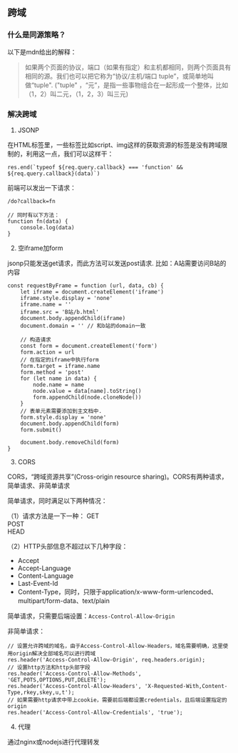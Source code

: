 ## 跨域  

### 什么是同源策略？  

以下是mdn给出的解释：

> 如果两个页面的协议，端口（如果有指定）和主机都相同，则两个页面具有相同的源。我们也可以把它称为“协议/主机/端口 tuple”，或简单地叫做“tuple". ("tuple" ，“元”，是指一些事物组合在一起形成一个整体，比如（1，2）叫二元，（1，2，3）叫三元)  

### 解决跨域  

1. JSONP  

在HTML标签里，一些标签比如script、img这样的获取资源的标签是没有跨域限制的，利用这一点，我们可以这样干： 
    
    res.end(`typeof ${req.query.callback} === 'function' && ${req.query.callback}(data)`) 

前端可以发出一下请求： 

    /do?callback=fn  

    // 同时有以下方法：
    function fn(data) {
        console.log(data)
    }

2. 空iframe加form 

jsonp只能发送get请求，而此方法可以发送post请求.
比如：A站需要访问B站的内容

    const requestByFrame = function (url, data, cb) {
        let iframe = document.createElement('iframe')
        iframe.style.display = 'none'
        iframe.name = ''
        iframe.src = 'B站/b.html'
        document.body.appendChild(iframe)
        document.domain = '' // 和b站的domain一致

        // 构造请求
        const form = document.createElement('form')
        form.action = url
        // 在指定的iframe中执行form
        form.target = iframe.name
        form.method = 'post'
        for (let name in data) {
            node.name = name
            node.value = data[name].toString()
            form.appendChild(node.cloneNode())
        }
        // 表单元素需要添加到主文档中.
        form.style.display = 'none'
        document.body.appendChild(form)
        form.submit()

        document.body.removeChild(form)
    }

3. CORS 

CORS，“跨域资源共享”(Cross-origin resource sharing)。CORS有两种请求，简单请求、非简单请求

简单请求，同时满足以下两种情况：

（1）请求方法是一下一种：
GET  
POST  
HEAD  

（2）HTTP头部信息不超过以下几种字段：
- Accept  
- Accept-Language  
- Content-Language  
- Last-Event-Id  
- Content-Type，同时，只限于application/x-www-form-urlencoded、multipart/form-data、text/plain  

简单请求，只需要后端设置：``Access-Control-Allow-Origin``  

非简单请求：

    // 设置允许跨域的域名，由于Access-Control-Allow-Headers，域名需要明确，这里使用origin解决全部域名可以进行跨域
    res.header('Access-Control-Allow-Origin', req.headers.origin);
    // 设置http方法和http头部字段
    res.header('Access-Control-Allow-Methods', 'GET,POTS,OPTIONS,PUT,DELETE');
    res.header('Access-Control-Allow-Headers', 'X-Requested-With,Content-Type,rkey,skey,u,t');
    // 如果需要http请求中带上cookie，需要前后端都设置credentials，且后端设置指定的origin
    res.header('Access-Control-Allow-Credentials', 'true');



4. 代理  

通过nginx或nodejs进行代理转发